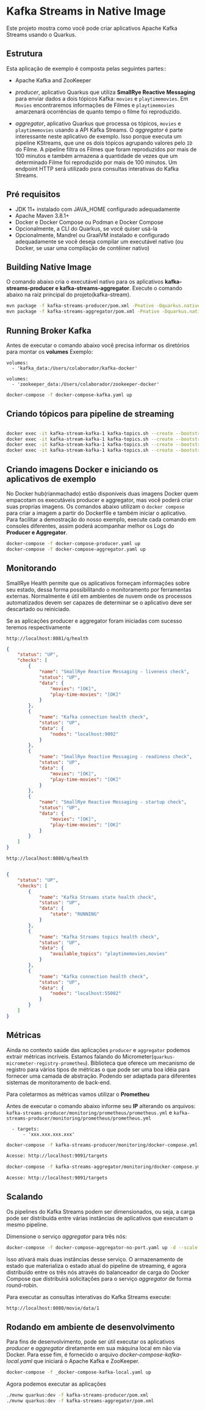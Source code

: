 Kafka Streams in Native Image
========================

Este projeto mostra como você pode criar aplicativos Apache Kafka Streams usando o Quarkus.

## Estrutura 

Esta aplicação de exemplo é composta pelas seguintes partes::

* Apache Kafka and ZooKeeper
* _producer_,  aplicativo Quarkus que utiliza <b>SmallRye Reactive Messaging</b> para enviar dados a dois tópicos Kafka: `movies` e `playtimemovies`. Em `Movies` encontraremos informações de Filmes e `playtimemovies` amarzenará ocorrências de quanto tempo o filme foi reproduzido.

* _aggregator_, aplicativo Quarkus que processa os tópicos, `movies` e `playtimemovies` usando a API Kafka Streams. O _aggregator_ é parte interessante neste aplicativo de exemplo. Isso porque executa um pipeline KStreams, que une os dois tópicos agrupando valores pelo `ID` do Filme. A pipeline filtra os Filmes que foram reproduzidos por mais de 100 minutos e também armazena a quantidade de vezes que um determinado Filme foi reproduzido por mais de 100 minutos. Um endpoint HTTP será utilizado psra consultas interativas do Kafka Streams.


## Pré requisitos

* JDK 11+ instalado com JAVA_HOME configurado adequadamente
* Apache Maven 3.8.1+
* Docker e Docker Compose ou Podman e Docker Compose
* Opcionalmente, a CLI do Quarkus, se você quiser usá-la
* Opcionalmente, Mandrel ou GraalVM instalado e configurado adequadamente se você deseja compilar um executável nativo (ou Docker, se usar uma compilação de contêiner nativo)


## Building Native Image

O comando abaixo cria o executável nativo para os aplicativos <b>kafka-streams-producer e kafka-streams-aggregator</b>. Execute o comando abaixo na raiz principal do projeto(kafka-stream).

```bash
mvn package -f kafka-streams-producer/pom.xml -Pnative -Dquarkus.native.container-build=true
mvn package -f kafka-streams-aggregator/pom.xml -Pnative -Dquarkus.native.container-build=true
```

## Running Broker Kafka 

Antes de executar o comando abaixo você precisa informar os diretórios para montar os <b>volumes</b> 
Exemplo: 

    volumes:
      - 'kafka_data:/Users/colaborador/kafka-docker'
      
    volumes:
      - 'zookeeper_data:/Users/colaborador/zookeeper-docker' 
 
```bash
docker-compose -f docker-compose-kafka.yaml up
```

## Criando tópicos para pipeline de streaming

```bash

docker exec -it kafka-stream-kafka-1 kafka-topics.sh --create --bootstrap-server localhost:9092 --replication-factor 1 --partitions 1 --topic playtimemovies
docker exec -it kafka-stream-kafka-1 kafka-topics.sh --create --bootstrap-server localhost:9092 --replication-factor 1 --partitions 1 --topic movies
docker exec -it kafka-stream-kafka-1 kafka-topics.sh --create --bootstrap-server localhost:9092 --replication-factor 1 --partitions 1 --topic kstream-aggregator-countmoviestore-changelog
docker exec -it kafka-stream-kafka-1 kafka-topics.sh --create --bootstrap-server localhost:9092 --replication-factor 1 --partitions 1 --topic kstream-aggregator-countmoviestore-repartition
```


## Criando imagens Docker e iniciando os aplicativos de exemplo

No Docker hub(rianmachado) estão disponíveis duas imagens Docker quem empacotam os executáveis producer e aggregator, mas você poderá criar suas proprias imagens. Os comandos abaixo utilizam o `docker compose ` para criar a imagem a partir do Dockerfile e também iniciar o aplicativo. 
Para facilitar a demostração do nosso exemplo, execute cada comando em consoles diferentes, assim poderá acompanhar melhor os Logs do <b>Producer e Aggregator</b>.  

```bash
docker-compose -f docker-compose-producer.yaml up
docker-compose -f docker-compose-aggregator.yaml up
```
## Monitorando

SmallRye Health permite que os aplicativos forneçam informações sobre seu estado, dessa forma possibilitando o monitoramento por ferramentas externas. Normalmente é útil em ambientes de nuvem onde os processos automatizados devem ser capazes de determinar se o aplicativo deve ser descartado ou reiniciado.

Se as aplicações producer e aggregator foram iniciadas com sucesso teremos respectivamente  

`http://localhost:8081/q/health`
 
```JSON
{
    "status": "UP",
    "checks": [
        {
            "name": "SmallRye Reactive Messaging - liveness check",
            "status": "UP",
            "data": {
                "movies": "[OK]",
                "play-time-movies": "[OK]"
            }
        },
        {
            "name": "Kafka connection health check",
            "status": "UP",
            "data": {
                "nodes": "localhost:9092"
            }
        },
        {
            "name": "SmallRye Reactive Messaging - readiness check",
            "status": "UP",
            "data": {
                "movies": "[OK]",
                "play-time-movies": "[OK]"
            }
        },
        {
            "name": "SmallRye Reactive Messaging - startup check",
            "status": "UP",
            "data": {
                "movies": "[OK]",
                "play-time-movies": "[OK]"
            }
        }
    ]
}
```
`http://localhost:8080/q/health`
 
```JSON

{
    "status": "UP",
    "checks": [
        {
            "name": "Kafka Streams state health check",
            "status": "UP",
            "data": {
                "state": "RUNNING"
            }
        },
        {
            "name": "Kafka Streams topics health check",
            "status": "UP",
            "data": {
                "available_topics": "playtimemovies,movies"
            }
        },
        {
            "name": "Kafka connection health check",
            "status": "UP",
            "data": {
                "nodes": "localhost:55002"
            }
        }
    ]
}
```
## Métricas

Ainda no contexto saúde das aplicações `producer` e `aggregator` podemos extrair métricas incríveis.
Estamos falando do Micrometer(`quarkus-micrometer-registry-prometheu`). Biblioteca que oferece um mecanismo de registro para vários tipos de métricas o que pode ser uma boa idéia para fornecer uma camada de abstração. Podendo ser adaptada para diferentes sistemas de monitoramento de back-end. 

Para coletarmos as métricas vamos utilizar o <b>Prometheu</b>

Antes de executar o comando abaixo informe seu <b>IP</b> alterando os arquivos: 
`kafka-streams-producer/monitoring/prometheus/prometheus.yml` e `kafka-streams-producer/monitoring/prometheus/prometheus.yml`

      - targets:
          - 'xxx.xxx.xxx.xxx'
 
```bash
docker-compose -f kafka-streams-producer/monitoring/docker-compose.yml up

Acesse: http://localhost:9091/targets
```
```bash
docker-compose -f kafka-streams-aggregator/monitoring/docker-compose.yml up

Acesse: http://localhost:9091/targets
```



## Scalando

Os pipelines do Kafka Streams podem ser dimensionados, ou seja, a carga pode ser distribuída entre várias instâncias de aplicativos que executam o mesmo pipeline.

Dimensione o serviço _aggregator_ para três nós:

```bash
docker-compose -f docker-compose-aggregator-no-port.yaml up -d --scale kafka-streams-aggregator-replicas=3
```

Isso ativará mais duas instâncias desse serviço.
O armazenamento de estado que materializa o estado atual do pipeline de streaming, é agora distribuído entre os três nós através do balanceador de carga do Docker Compose que distribuirá solicitações para o serviço _aggregator_ de forma round-robin. 

Para executar as consultas interativas do Kafka Streams execute:

```bash
http://localhost:8080/movie/data/1
```


## Rodando em ambiente de desenvolvimento

Para fins de desenvolvimento, pode ser útil executar os aplicativos _producer_ e _aggregator_
diretamente em sua máquina local em não via Docker. Para esse fim, é fornecido o arquivo _docker-compose-kafka-local.yaml_ que iniciará o Apache Kafka e ZooKeeper.

```bash
docker-compose -f _docker-compose-kafka-local.yaml up
```
Agora podemos executar as aplicações 

```bash
./mvnw quarkus:dev -f kafka-streams-producer/pom.xml
./mvnw quarkus:dev -f kafka-streams-aggregator/pom.xml
```

